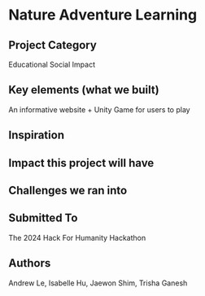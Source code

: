 # Nature Adventure Learning

## Project Category
Educational Social Impact

## Key elements (what we built)
An informative website + Unity Game for users to play

## Inspiration

## Impact this project will have

## Challenges we ran into

## Submitted To
The 2024 Hack For Humanity Hackathon 


## Authors
Andrew Le, Isabelle Hu, Jaewon Shim, Trisha Ganesh
